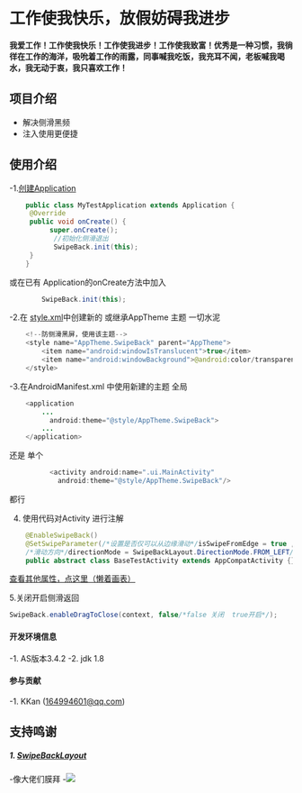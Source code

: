 # 工作使我快乐，放假妨碍我进步
**我爱工作！工作使我快乐！工作使我进步！工作使我致富！优秀是一种习惯，我徜徉在工作的海洋，吸吮着工作的雨露，同事喊我吃饭，我充耳不闻，老板喊我喝水，我无动于衷，我只喜欢工作！**

## 项目介绍
   - 解决侧滑黑频
   - 注入使用更便捷
## 使用介绍
-1.[创建Application](https://github.com/skpy5272/SwipeBack/blob/master/app/src/main/java/com/kevin/swipeback/MyTestApplication.java)

```Java
    public class MyTestApplication extends Application {
     @Override
     public void onCreate() {
          super.onCreate();
           //初始化侧滑退出
           SwipeBack.init(this);
     }
    }
 ```
或在已有 Application的onCreate方法中加入
```Java
        SwipeBack.init(this);
```

-2.在 [style.xml](https://github.com/skpy5272/SwipeBack/blob/master/app/src/main/res/values/styles.xml)中创建新的 或继承AppTheme 主题 一切水泥
```Java
    <!--防侧滑黑屏，使用该主题-->
    <style name="AppTheme.SwipeBack" parent="AppTheme">
        <item name="android:windowIsTranslucent">true</item>
        <item name="android:windowBackground">@android:color/transparent</item>
    </style>
```
-3.在AndroidManifest.xml 中使用新建的主题
全局
```Java
    <application
        ...
          android:theme="@style/AppTheme.SwipeBack">
        ...
    </application>
```

还是 单个
```Java
          <activity android:name=".ui.MainActivity"
            android:theme="@style/AppTheme.SwipeBack"/>
```
都行

4. 使用代码对Activity 进行注解
```Java
    @EnableSwipeBack()
    @SetSwipeParameter(/*设置是否仅可以从边缘滑动*/isSwipeFromEdge = true ,
    /*滑动方向*/directionMode = SwipeBackLayout.DirectionMode.FROM_LEFT/*其他属性不常用，根据需求修改*/)
    public abstract class BaseTestActivity extends AppCompatActivity {}
```

[查看其他属性，点这里（懒着画表）](https://github.com/skpy5272/SwipeBack/blob/master/swipeback/src/main/java/com/gw/swipeback/annotations/SetSwipeParameter.java)

5.关闭开启侧滑返回
```Java
SwipeBack.enableDragToClose(context, false/*false 关闭  true开启*/);
```


#### 开发环境信息
-1. AS版本3.4.2
-2. jdk 1.8

#### 参与贡献
-1. KKan (164994601@qq.com)


## 支持鸣谢
##### 1. [SwipeBackLayout](https://github.com/gongwen/SwipeBackLayout)
-像大佬们膜拜
-![ ](https://raw.githubusercontent.com/skpy5272/SwipeBack/master/img/mobai.gif)
